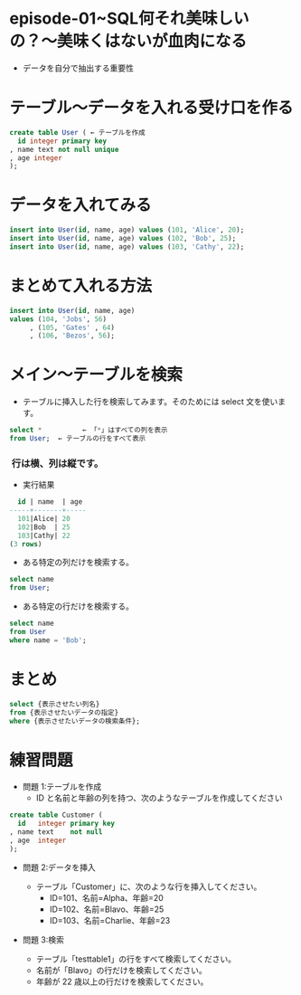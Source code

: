 # episode-01~SQL何それ美味しいの？〜美味くはないが血肉になる
- データを自分で抽出する重要性

# テーブル〜データを入れる受け口を作る
``` sql
create table User ( ← テーブルを作成 
  id integer primary key
, name text not null unique 
, age integer
);
```

# データを入れてみる
``` sql
insert into User(id, name, age) values (101, 'Alice', 20);
insert into User(id, name, age) values (102, 'Bob', 25);
insert into User(id, name, age) values (103, 'Cathy', 22);
```

# まとめて入れる方法
``` sql
insert into User(id, name, age) 
values (104, 'Jobs', 56)
     , (105, 'Gates' , 64) 
     , (106, 'Bezos', 56);
```

# メイン〜テーブルを検索
- テーブルに挿入した行を検索してみます。そのためには select 文を使います。
``` sql
select *          ← 「*」はすべての列を表示 
from User;  ← テーブルの行をすべて表示
```
###  行は横、列は縦です。

- 実行結果
``` sql
  id | name  | age 
-----+-------+----- 
  101|Alice| 20 
  102|Bob  | 25 
  103|Cathy| 22
(3 rows)
```
- ある特定の列だけを検索する。
``` sql
select name 
from User;
```

- ある特定の行だけを検索する。
``` sql
select name 
from User
where name = 'Bob';
```

# まとめ
``` sql
select {表示させたい列名} 
from {表示させたいデータの指定}
where {表示させたいデータの検索条件};
```

# 練習問題
- 問題 1:テーブルを作成
  - ID と名前と年齢の列を持つ、次のようなテーブルを作成してください
``` sql
create table Customer (
  id   integer primary key
, name text    not null
, age  integer
);
```

- 問題 2:データを挿入
  - テーブル「Customer」に、次のような行を挿入してください。
    - ID=101、名前=Alpha、年齢=20 
    - ID=102、名前=Blavo、年齢=25
    - ID=103、名前=Charlie、年齢=23  

- 問題 3:検索
  - テーブル「testtable1」の行をすべて検索してください。
  - 名前が「Blavo」の行だけを検索してください。
  - 年齢が 22 歳以上の行だけを検索してください。
